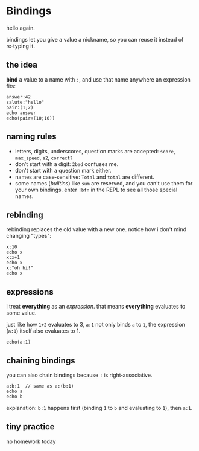 # Bindings

hello again.

bindings let you give a value a nickname, so you can reuse it instead of re‑typing it.

## the idea

**bind** a value to a name with `:`, and use that name anywhere an expression fits:

```wq
answer:42
salute:"hello"
pair:(1;2)
echo answer
echo(pair+(10;10))
```

## naming rules

* letters, digits, underscores, question marks are accepted: `score`, `max_speed`, `a2`, `correct?`
* don’t start with a digit: `2bad` confuses me.
* don't start with a question mark either.
* names are case‑sensitive: `Total` and `total` are different.
* some names (*builtins*) like `sum` are reserved, and you can't use them for your own bindings. enter `!bfn` in the REPL to see all those special names.

## rebinding

rebinding replaces the old value with a new one. notice how i don't mind changing "types":

```wq
x:10
echo x
x:x+1
echo x
x:"oh hi!"
echo x
```

## expressions

i treat **everything** as an *expression*. that means **everything** evaluates to some value.

just like how `1+2` evaluates to 3, `a:1` not only binds `a` to `1`, the expression (`a:1`) itself also evaluates to 1.

```wq
echo(a:1)
```

## chaining bindings

you can also chain bindings because `:` is right‑associative.

```wq
a:b:1  // same as a:(b:1)
echo a
echo b
```

explanation: `b:1` happens first (binding `1` to `b` and evaluating to `1`), then `a:1`.

## tiny practice

no homework today
